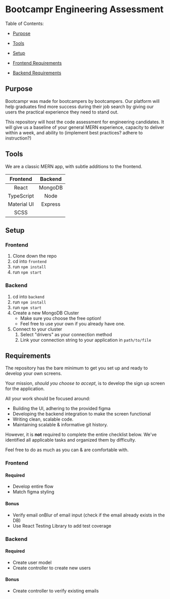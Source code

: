 # Bootcampr Engineering Assessment

Table of Contents:

- [Purpose](#purpose)

- [Tools](#tools)
- [Setup](#setup)
- [Frontend Requirements](#frontend-1)
- [Backend Requirements](#backend-2)

## Purpose

Bootcampr was made for bootcampers by bootcampers.
Our platform will help graduates find more success during their job search by giving our users the practical experience they need to stand out.

This repository will host the code assessment for engineering candidates. It will give us a baseline of your general MERN experience, capacity to deliver within a week, and ability to (implement best practices? adhere to instruction?)

## Tools

We are a classic MERN app, with subtle additions to the frontend.

|  Frontend   | Backend |
| :---------: | :-----: |
|    React    | MongoDB |
| TypeScript  |  Node   |
| Material UI | Express |
|    SCSS     |         |

## Setup

### Frontend

1. Clone down the repo
1. cd into `frontend`
1. run `npm install`
1. run `npm start`

### Backend

1. cd into `backend`
1. run `npm install`
1. run `npm start`
1. Create a new MongoDB Cluster
   - Make sure you choose the free option!
   - Feel free to use your own if you already have one.
1. Connect to your cluster
   1. Select "drivers" as your connection method
   1. Link your connection string to your application in `path/to/file`

## Requirements

The repository has the bare minimum to get you set up and ready to develop your own screens.

Your mission, <i>should you choose to accept</i>, is to develop the sign up screen for the application.

All your work should be focused around:

- Building the UI, adhering to the provided figma
- Developing the backend integration to make the screen functional
- Writing clean, scalable code.
- Maintaining scalable & informative git history.

However, it is <b>not</b> required to complete the entire checklist below. We've identified all applicable tasks and organized them by difficulty.

Feel free to do as much as you can & are comfortable with.

### Frontend

#### Required

- Develop entire flow
- Match figma styling

#### Bonus

- Verify email onBlur of email input (check if the email already exists in the DB)
- Use React Testing Library to add test coverage

### Backend

#### Required

- Create user model
- Create controller to create new users

#### Bonus

- Create controller to verify existing emails
